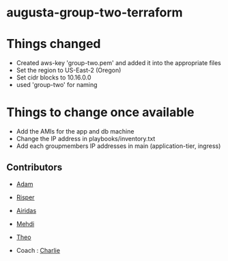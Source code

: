 # augusta-group-two-terraform

# Things changed

- Created aws-key 'group-two.pem' and added it into the appropriate files
- Set the region to US-East-2 (Oregon)
- Set cidr blocks to 10.16.0.0
- used 'group-two' for naming

# Things to change once available

- Add the AMIs for the app and db machine
- Change the IP address in playbooks/inventory.txt
- Add each groupmembers IP addresses in main (application-tier, ingress)

## Contributors

- [Adam](https://github.com/adampaulsackfield)
- [Risper](https://github.com/djava387)
- [Airidas](https://github.com/Adaz99)
- [Mehdi](https://github.com/LemonRiz)
- [Theo](https://github.com/Theo-Ross)

- Coach : [Charlie](https://github.com/Charlie-robin)
